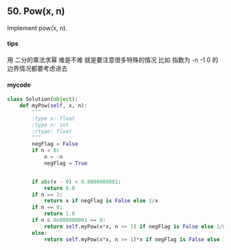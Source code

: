 ## 50. Pow(x, n) 
Implement pow(x, n).
#### tips
用 二分的乘法求幂 难是不难 就是要注意很多特殊的情况 比如 指数为 -n -1 0 的边界情况都要考虑进去
#### mycode
```Python
class Solution(object):
    def myPow(self, x, n):
        """
        :type x: float
        :type n: int
        :rtype: float
        """
        negFlag = False
        if n < 0:
            n = -n
            negFlag = True


        if abs(x - 0) < 0.0000000001:
            return 0.0
        if n == 1:
            return x if negFlag is False else 1/x
        if n == 0:
            return 1.0
        if n & 0x000000001 == 0:
            return self.myPow(x*x, n >> 1) if negFlag is False else 1/self.myPow(x*x, n >> 1)
        else:
            return self.myPow(x*x, n >> 1)*x if negFlag is False else 1/(self.myPow(x*x, n >> 1)*x)
```
